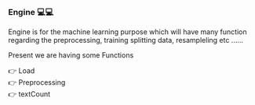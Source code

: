 ### Engine :computer::computer:

Engine is for the machine learning purpose which will have many function regarding the preprocessing, training splitting data, resampleling etc ......

Present we are having some Functions

:point_right: Load                                                                               
:point_right: Preprocessing                                                                      
:point_right: textCount                                                                          